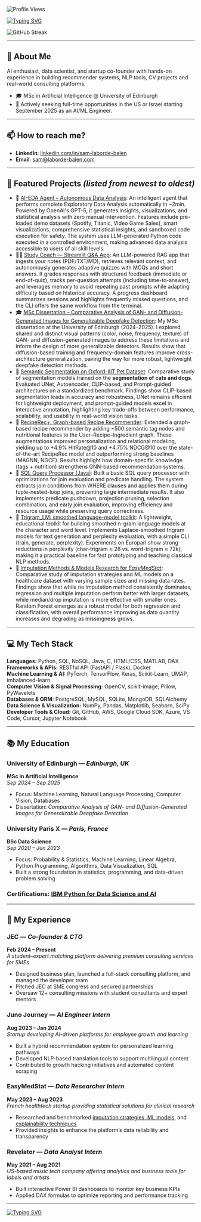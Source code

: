 ![Profile Views](https://komarev.com/ghpvc/?username=SamLB9&color=blue&style=flat)

[![Typing SVG](https://readme-typing-svg.herokuapp.com?font=Roboto&duration=3500&width=435&lines=Hi+there%2C+I'm+Sam+Laborde-Balen+%F0%9F%91%8B;AI+Engineer)](https://git.io/typing-svg)

![GitHub Streak](https://streak-stats.demolab.com/?user=SamLB9&theme=dark&hide_border=false)

---

 ## 🚀 About Me 

AI enthusiast, data scientist, and startup co-founder with hands-on experience in building recommender systems, NLP tools, CV projects and real-world consulting platforms.

- 🎓 MSc in Artificial Intelligence @ University of Edinburgh   
- 💼 Actively seeking full-time opportunities in the US or Israel starting September 2025 as an AI/ML Engineer.

---

## 📫 How to reach me?

- **LinkedIn**: [linkedin.com/in/sam-laborde-balen](https://www.linkedin.com/in/sam-laborde-balen-1b3907236)
- **Email**: [sam@laborde-balen.com](mailto:sam@laborde-balen.com)

---

## 🌟 Featured Projects *(listed from newest to oldest)*  

- 🤖 [AI-EDA Agent – Autonomous Data Analysis](https://github.com/SamLB9/ai-eda-agent): An intelligent agent that performs complete Exploratory Data Analysis automatically in ~2min. Powered by OpenAI's GPT-5, it generates insights, visualizations, and statistical analysis with zero manual intervention. Features include pre-loaded demo datasets (Spotify, Titanic, Video Game Sales), smart visualizations, comprehensive statistical insights, and sandboxed code execution for safety. The system uses LLM-generated Python code executed in a controlled environment, making advanced data analysis accessible to users of all skill levels.
- 🧑‍🏫 [Study Coach — Streamlit Q&A App](https://github.com/SamLB9/Student_Coach_Q-A): An LLM-powered RAG app that ingests your notes (PDF/TXT/MD), retrieves relevant context, and autonomously generates adaptive quizzes with MCQs and short answers. It grades responses with structured feedback (immediate or end-of-quiz), tracks per-question attempts (including time-to-answer), and leverages memory to avoid repeating past prompts while adapting difficulty based on historical accuracy. A progress dashboard summarizes sessions and highlights frequently missed questions, and the CLI offers the same workflow from the terminal.
- 🎓 [MSc Dissertation – Comparative Analysis of GAN- and Diffusion-Generated Images for Generalizable Deepfake Detection](https://github.com/SamLB9/GAN-vs.-Diffusion-Images): My MSc dissertation at the University of Edinburgh (2024–2025). I explored shared and distinct visual patterns (color, noise, frequency, texture) of GAN- and diffusion-generated images to address these limitations and inform the design of more generalizable detectors. Results show that diffusion-based training and frequency-domain features improve cross-architecture generalization, paving the way for more robust, lightweight deepfake detection methods.
- 🐶 [Semantic Segmentation on Oxford-IIIT Pet Dataset](https://github.com/SamLB9/Semantic-Segmentation-on-the-Oxford-IIIT-Pet-Dataset): Comparative study of segmentation models trained on the **segmentation of cats and dogs**. Evaluated UNet, Autoencoder, CLIP-based, and Prompt-guided architectures on a standardized benchmark. Findings show CLIP-based segmentation leads in accuracy and robustness, UNet remains efficient for lightweight deployment, and prompt-guided models excel in interactive annotation, highlighting key trade-offs between performance, scalability, and usability in real-world vision tasks.
- 🔗 [RecipeRec+: Graph-based Recipe Recommender](https://github.com/SamLB9/AugmentedRecipeRecommendations): Extended a graph-based recipe recommender by adding ~500 semantic tag nodes and nutritional features to the User–Recipe–Ingredient graph. These augmentations improved personalization and relational modeling, yielding up to +4.9% HitRate@10 and +4.75% NDCG@10 over the state-of-the-art RecipeRec model and outperforming strong baselines (MAGNN, NGCF). Results highlight how domain-specific knowledge (tags + nutrition) strengthens GNN-based recommendation systems.
- 🧠 [SQL Query Processor (Java)](https://github.com/SamLB9/Implementation-of-a-SQL-query-processor): Built a basic SQL query processor with optimizations for join evaluation and predicate handling. The system extracts join conditions from WHERE clauses and applies them during tuple-nested-loop joins, preventing large intermediate results. It also implements predicate pushdown, projection pruning, selection combination, and early join evaluation, improving efficiency and resource usage while preserving query correctness.
- 💬 [Trigram_LM: smoothed language-model toolkit](https://github.com/SamLB9/trigram_lm): A lightweight, educational toolkit for building smoothed n-gram language models at the character and word level. Implements Laplace-smoothed trigram models for text generation and perplexity evaluation, with a simple CLI (train, generate, perplexity). Experiments on Europarl show strong reductions in perplexity (char-trigram ≈ 28 vs. word-trigram ≈ 72k), making it a practical baseline for fast prototyping and teaching classical NLP methods.
- 💊 [Imputation Methods & Models Research for _EasyMedStat_](https://github.com/SamLB9/EMS_research_imputation-models): Comparative study of imputation strategies and ML models on a healthcare dataset with varying sample sizes and missing data rates. Findings show that while no imputation method consistently dominates, regression and multiple imputation perform better with larger datasets, while median/drop imputation is more effective with smaller ones. Random Forest emerges as a robust model for both regression and classification, with overall performance improving as data quantity increases and degrading as missingness grows.

---

## 💻 My Tech Stack

**Languages:** Python, SQL, NoSQL, Java, C, HTML/CSS, MATLAB, DAX  
**Frameworks & APIs:** RESTful API (FastAPI / Flask), Docker  
**Machine Learning & AI:** PyTorch, TensorFlow, Keras, Scikit-Learn, UMAP, imbalanced-learn  
**Computer Vision & Signal Processing:** OpenCV, scikit-image, Pillow, PyWavelets  
**Databases & ORM:** PostgreSQL, MySQL, SQLite, MongoDB, SQLAlchemy  
**Data Science & Visualization:** NumPy, Pandas, Matplotlib, Seaborn, SciPy  
**Developer Tools & Cloud:** Git, GitHub, AWS, Google Cloud SDK, Azure, VS Code, Cursor, Jupyter Notebook

---

## 📚 My Education

### University of Edinburgh — *Edinburgh, UK*  
**MSc in Artificial Intelligence**  
*Sep 2024 – Sep 2025*  

- Focus: Machine Learning, Natural Language Processing, Computer Vision, Databases  
- Dissertation: *Comparative Analysis of GAN- and Diffusion-Generated Images for Generalizable Deepfake Detection*  



### University Paris X — *Paris, France*  
**BSc Data Science**  
*Sep 2020 – Jun 2023*  

- Focus: Probability & Statistics, Machine Learning, Linear Algebra, Python Programming, Algorithms, Data Visualization, SQL
- Built a strong foundation in statistics, programming, and data-driven problem solving

### Certifications: [IBM Python for Data Science and AI](https://drive.google.com/file/d/1YrzaJ5OReEe7ajRXFo73qgIKAFbOLQ8M/view?usp=sharing)

---

## 💼 My Experience

### JEC — *Co-founder & CTO*  
**Feb 2024 – Present**  
*A student–expert matching platform delivering premium consulting services for SMEs*  

- Designed business plan, launched a full-stack consulting platform, and managed the developer team  
- Pitched JEC at SME congress and secured partnerships  
- Oversaw 12+ consulting missions with student consultants and expert mentors  

### Juno Journey — *AI Engineer Intern*  
**Aug 2023 – Jan 2024**  
*Startup developing AI-driven platforms for employee growth and learning*  

- Built a hybrid recommendation system for personalized learning pathways  
- Developed NLP-based translation tools to support multilingual content  
- Contributed to growth hacking initiatives and automated content scraping  

### EasyMedStat — *Data Researcher Intern*  
**May 2023 – Aug 2023**  
*French healthtech startup providing statistical solutions for clinical research*  

- Researched and benchmarked [imputation strategies, ML models](https://github.com/SamLB9/EMS_research_imputation-models), and [explainability techniques](https://github.com/SamLB9/AI_Explainability)  
- Provided insights to enhance the platform’s data reliability and transparency  

### Revelator — *Data Analyst Intern*  
**May 2021 – Aug 2021**  
*US-based music tech company offering analytics and business tools for labels and artists*  

- Built interactive Power BI dashboards to monitor key business KPIs  
- Applied DAX formulas to optimize reporting and performance tracking  

---

[![Typing SVG](https://readme-typing-svg.herokuapp.com?font=Fira+Code&duration=3500&pause=1000&width=435&lines=%E2%9C%A8+Thanks+for+visiting!+%E2%9C%A8)](https://git.io/typing-svg)
